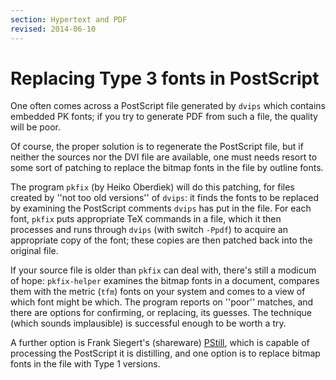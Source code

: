 ```yaml
---
section: Hypertext and PDF
revised: 2014-06-10
---
```

# Replacing Type 3 fonts in PostScript

One often comes across a PostScript file generated by
`dvips` which contains embedded PK fonts; if you try
to generate PDF from such a file, the quality will be poor.

Of course, the proper solution is to regenerate the PostScript file,
but if neither the sources nor the DVI file are available, one
must needs resort to some sort of patching to replace the bitmap fonts
in the file by outline fonts.

The program `pkfix` (by Heiko Oberdiek) will do this
patching, for files created by ''not too old versions'' of
`dvips`: it finds the fonts to be replaced by examining the
PostScript comments `dvips` has put in the file.  For each
font, `pkfix` puts appropriate TeX commands in a file,
which it then processes and runs through `dvips` (with switch
`-Ppdf`) to acquire an appropriate copy of the font; these copies are
then patched back into the original file.

If your source file is older than `pkfix` can deal with,
there's still a modicum of hope: `pkfix-helper` examines the
bitmap fonts in a document, compares them with the metric
(`tfm`) fonts on your system and comes to a view of which
font might be which.  The program reports on ''poor'' matches, and
there are options for confirming, or replacing, its guesses.  The
technique (which sounds implausible) is successful enough to be worth
a try.

A further option is Frank Siegert's (shareware)
[PStill](http://www.pstill.com), which is capable of processing
the PostScript it is distilling, and one option is to replace bitmap fonts
in the file with Type&nbsp;1 versions.

